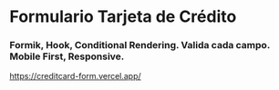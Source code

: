# Formulario Tarjeta de Crédito

###  Formik, Hook, Conditional Rendering. Valida cada campo. Mobile First, Responsive.

https://creditcard-form.vercel.app/
